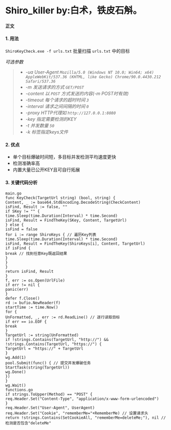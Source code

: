 # Shiro_killer  by:白术，铁皮石斛。

#### 正文

#### 1. 用法

`ShiroKeyCheck.exe -f urls.txt` 批量扫描 `urls.txt` 中的目标

*可选参数*

> - *-ua User-Agent `Mozilla/5.0 (Windows NT 10.0; Win64; x64) AppleWebKit/537.36 (KHTML, like Gecko) Chrome/90.0.4430.212 Safari/537.36`*
> - *-m 发送请求的方式 `GET/POST`*
> - *-content 以 `POST` 方式发送的内容(-m POST时有效)*
> - *-timeout 每个请求的超时时间 `3`*
> - *-interval 请求之间间隔的时间 `0`*
> - *-proxy HTTP代理如 `http://127.0.0.1:8080`*
> - *-key 指定需要检测的KEY*
> - *-t 并发数量 `50`*
> - *-k 标签指定keys文件*



#### 2. 优点

- 单个目标爆破时间短，多目标并发检测平均速度更快
- 检测准确率高
- 内置大量已公开KEY且可自行拓展

#### 3. 关键代码分析

```
main.go
func KeyCheck(TargetUrl string) (bool, string) {
Content, _ := base64.StdEncoding.DecodeString(CheckContent)
isFind, Result := false, ""
if SKey != "" {
time.Sleep(time.Duration(Interval) * time.Second)
isFind, Result = FindTheKey(SKey, Content, TargetUrl)
} else {
isFind = false
for i := range ShiroKeys { // 遍历Key列表
time.Sleep(time.Duration(Interval) * time.Second)
isFind, Result = FindTheKey(ShiroKeys[i], Content, TargetUrl)
if isFind {
break // 找到任意Key既返回结果
}
}
}
return isFind, Result
}
f, err := os.Open(UrlFile)
if err != nil {
panic(err)
}
defer f.Close()
rd := bufio.NewReader(f)
startTime := time.Now()
for {
UnFormatted, _, err := rd.ReadLine() // 逐行读取目标
if err == io.EOF {
break
}
TargetUrl := string(UnFormatted)
if !strings.Contains(TargetUrl, "http://") && !strings.Contains(TargetUrl, "https://") {
TargetUrl = "https://" + TargetUrl
}
wg.Add(1)
pool.Submit(func() { // 提交并发爆破任务
StartTask(string(TargetUrl))
wg.Done()
})
}
wg.Wait()
functions.go
if strings.ToUpper(Method) == "POST" {
req.Header.Set("Content-Type", "application/x-www-form-urlencoded")
}
req.Header.Set("User-Agent", UserAgent)
req.Header.Set("Cookie", "rememberMe="+RememberMe) // 设置请求头
return !strings.Contains(SetCookieAll, "rememberMe=deleteMe;"), nil // 检测是否包含"deleteMe"
```


